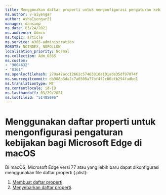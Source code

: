 ```yaml
---
title: Menggunakan daftar properti untuk mengonfigurasi pengaturan kebijakan bagi Microsoft Edge di macOS
ms.author: v-aiyengar
author: AshaIyengar21
manager: dansimp
ms.date: 03/24/2021
ms.audience: Admin
ms.topic: article
ms.service: o365-administration
ROBOTS: NOINDEX, NOFOLLOW
localization_priority: Normal
ms.collection: Adm_O365
ms.custom:
- "9004632"
- "8361"
ms.openlocfilehash: 279a42acc12662c57463010a101ade35df97074f
ms.sourcegitcommit: db908b3da2c7a6508a77bf4f2c80afb294fadbd1
ms.translationtype: MT
ms.contentlocale: id-ID
ms.lasthandoff: 03/29/2021
ms.locfileid: "51405096"
---
```

# <a name="use-a-property-list-to-configure-the-policy-settings-for-microsoft-edge-on-macos"></a>Menggunakan daftar properti untuk mengonfigurasi pengaturan kebijakan bagi Microsoft Edge di macOS

Di macOS, Microsoft Edge versi 77 atau yang lebih baru dapat dikonfigurasi menggunakan file daftar properti (.plist):

1. [Membuat daftar properti](https://go.microsoft.com/fwlink/?linkid=2134726).
1. [Menyebarkan daftar properti](https://go.microsoft.com/fwlink/?linkid=2134727).
